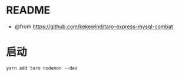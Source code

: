 # README

- @from https://github.com/kekewind/taro-express-mysql-combat

# 启动

```
yarn add taro nodemon --dev
```